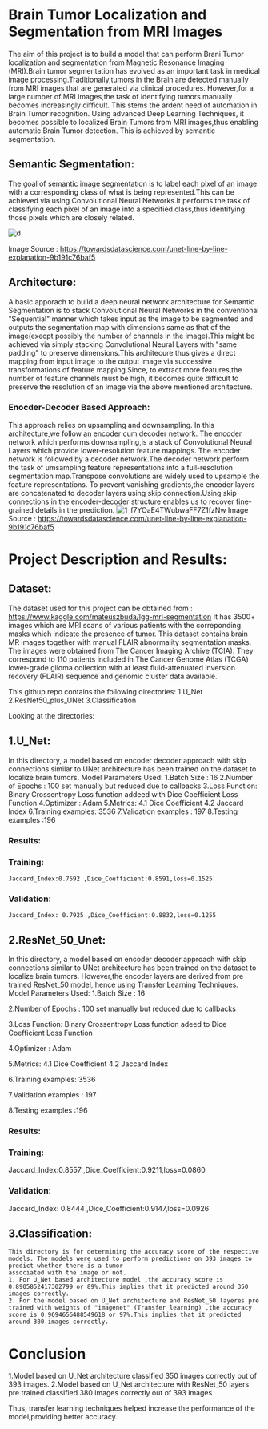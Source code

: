 # Brain Tumor Localization and Segmentation from MRI Images
The aim of this project is to build a model that can perform Brani Tumor localization and segmentation from Magnetic Resonance Imaging (MRI).Brain tumor segmentation has evolved as an important task in medical image processing.Traditionally,tumors in the Brain are detected manually from MRI images that are generated via clinical procedures. However,for a large number of MRI Images,the task of identifying tumors manually becomes increasingly difficult. This stems the ardent need of automation in Brain Tumor recognition. Using advanced Deep Learning Techniques, it becomes possible to localized Brain Tumors from MRI images,thus enabling automatic Brain Tumor detection. This is achieved by semantic segmentation.

## Semantic Segmentation:
The goal of semantic image segmentation is to label each pixel of an image with a corresponding class of what is being represented.This can be achieved via using Convolutional Neural Networks.It performs the task of classifying each pixel of an image into a specified class,thus identifying those pixels which are closely related.

![d](https://user-images.githubusercontent.com/83832850/152694560-256bf267-e3ed-4461-95f6-550dddf9c690.jpeg)
                       
Image  Source : https://towardsdatascience.com/unet-line-by-line-explanation-9b191c76baf5



## Architecture: 

A basic apporach to build a deep neural network architecture for Semantic Segmentation is to stack Convolutional Neural Networks in the conventional "Sequential" manner which
takes input as the image to be segmented and outputs the segmentation map with dimensions same as that of the image(execpt possibly the number of channels in the image).This might
be achieved via simply stacking Convolutional Neural Layers with "same padding" to preserve dimensions.This architecure thus gives a direct mapping from input image to the output
image via successive transformations of feature mapping.Since, to extract more features,the number of feature channels must be high, it becomes quite difficult  to preserve the 
resolution of an image via the above mentioned architecture.

    
### Enocder-Decoder Based Approach:

   This approach relies on upsampling and downsampling. In this architecture,we follow an encoder cum decoder network. The encoder network which performs downsampling,is a stack of Convolutional Neural Layers which provide lower-resolution feature mappings.
   The encoder network is followed by a decoder network.The decoder network perform the task of umsampling feature representations into a full-resolution segmentation map.Transpose convolutions are widely used to upsample the feature representations.
   To prevent vanishing gradients,the encoder layers are concatenated to decoder layers using skip connection.Using skip connections in the encoder-decoder structure enables us to  recover fine-grained details in the prediction.
![1_f7YOaE4TWubwaFF7Z1fzNw](https://user-images.githubusercontent.com/83832850/152694227-741edca8-b314-4c23-89d7-434fb6734c6d.png)
  Image Source : https://towardsdatascience.com/unet-line-by-line-explanation-9b191c76baf5
  
  
# Project Description and Results:

## Dataset:

The dataset used for this project can be obtained from : https://www.kaggle.com/mateuszbuda/lgg-mri-segmentation
It has 3500+ images which are MRI scans of various patients with the correponding masks which indicate the presence of tumor.
This dataset contains brain MR images together with manual FLAIR abnormality segmentation masks.
The images were obtained from The Cancer Imaging Archive (TCIA).
They correspond to 110 patients included in The Cancer Genome Atlas (TCGA) lower-grade glioma collection with at least fluid-attenuated inversion recovery (FLAIR) sequence and genomic cluster data available.


This githup repo contains the following directories:
1.U_Net
2.ResNet50_plus_UNet
3.Classification

Looking at the directories:

## 1.U_Net:

In this directory, a model based on encoder decoder approach with skip connections similar to UNet architecture has been trained on the dataset to localize brain tumors.
Model Parameters Used:
 1.Batch Size : 16
 2.Number of Epochs : 100 set manually but reduced due to callbacks
 3.Loss Function: Binary Crossentropy Loss function addeed with Dice Coefficient Loss Function
 4.Optimizer : Adam
 5.Metrics:
    4.1 Dice Coefficient
    4.2 Jaccard Index
 6.Training examples: 3536
 7.Validation examples : 197
 8.Testing examples :196
 
  ### Results: 
 
  ### Training:  
    Jaccard_Index:0.7592 ,Dice_Coefficient:0.8591,loss=0.1525 
 
  ### Validation:
    Jaccard_Index: 0.7925 ,Dice_Coefficient:0.8832,loss=0.1255
 
## 2.ResNet_50_Unet:

 In this directory, a model based on encoder decoder approach with skip connections similar to UNet architecture has been trained on the dataset to localize brain tumors.
 However,the encoder layers are derived from pre trained ResNet_50 model, hence using Transfer Learning Techniques.
   Model Parameters Used:
 1.Batch Size : 16
 
 2.Number of Epochs : 100 set manually but reduced due to callbacks
 
 3.Loss Function: Binary Crossentropy Loss function adeed to Dice Coefficient Loss Function
 
 4.Optimizer : Adam
 
 5.Metrics:
    4.1 Dice Coefficient
    4.2 Jaccard Index
    
 6.Training examples: 3536
 
 7.Validation examples : 197
 
 8.Testing examples :196
 
  ### Results: 
 
  ### Training:  
   Jaccard_Index:0.8557 ,Dice_Coefficient:0.9211,loss=0.0860
 
  ### Validation:
   Jaccard_Index: 0.8444  ,Dice_Coefficient:0.9147,loss=0.0926
    
## 3.Classification:
    This directory is for determining the accuracy score of the respective models. The models were used to perform predictions on 393 images to predict whether there is a tumor 
    associated with the image or not.
    1. For U_Net based architecture model ,the accuracy score is 0.8905852417302799 or 89%.This implies that it predicted around 350 images correctly.
    2. For the model based on U_Net architecture and ResNet_50 layeres pre trained with weights of "imagenet" (Transfer learning) ,the accuracy score is 0.9694656488549618 or 97%.This implies that it predicted around 380 images correctly.
    
# Conclusion
 1.Model based on U_Net architecture classified 350 images correctly out of 393 images.
 2.Model based on U_Net architecture with ResNet_50 layers pre trained classified 380 images correctly out of 393 images
    
 Thus, transfer learning techniques helped increase the performance of the model,providing better accuracy.
 
